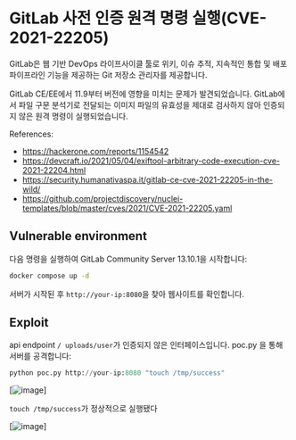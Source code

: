 # GitLab 사전 인증 원격 명령 실행(CVE-2021-22205)
GitLab은 웹 기반 DevOps 라이프사이클 툴로 위키, 이슈 추적, 지속적인 통합 및 배포 파이프라인 기능을 제공하는 Git 저장소 관리자를 제공합니다.

GitLab CE/EE에서 11.9부터 버전에 영향을 미치는 문제가 발견되었습니다. GitLab에서 파일 구문 분석기로 전달되는 이미지 파일의 유효성을 제대로 검사하지 않아 인증되지 않은 원격 명령이 실행되었습니다.

References:
 - https://hackerone.com/reports/1154542
 - https://devcraft.io/2021/05/04/exiftool-arbitrary-code-execution-cve-2021-22204.html
 - https://security.humanativaspa.it/gitlab-ce-cve-2021-22205-in-the-wild/
 - https://github.com/projectdiscovery/nuclei-templates/blob/master/cves/2021/CVE-2021-22205.yaml

Vulnerable environment
---
다음 명령을 실행하여 GitLab Community Server 13.10.1을 시작합니다:

```cmd
docker compose up -d
```
서버가 시작된 후 ```http://your-ip:8080```을 찾아 웹사이트를 확인합니다.

Exploit
---
api endpoint ```/ uploads/user```가 인증되지 않은 인터페이스입니다. poc.py 을 통해 서버를 공격합니다:

```python
python poc.py http://your-ip:8080 "touch /tmp/success"
```
[![image](https://github.com/won6c/whitehat-school-vulhub/blob/main/CVE-2021-22205/1.png)]

```touch /tmp/success```가 정상적으로 실행됐다

[![image](https://github.com/won6c/whitehat-school-vulhub/blob/main/CVE-2021-22205/2.png)]

